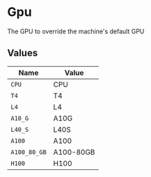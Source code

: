 # Gpu

The GPU to override the machine's default GPU


## Values

| Name         | Value        |
| ------------ | ------------ |
| `CPU`        | CPU          |
| `T4`         | T4           |
| `L4`         | L4           |
| `A10_G`      | A10G         |
| `L40_S`      | L40S         |
| `A100`       | A100         |
| `A100_80_GB` | A100-80GB    |
| `H100`       | H100         |